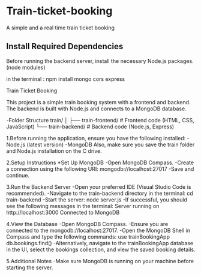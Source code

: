 # Train-ticket-booking
A simple and a real time train ticket booking

## Install Required Dependencies

Before running the backend server, install the necessary Node.js packages. (node modules)

in the terminal : npm install mongo cors express

Train Ticket Booking 

This project is a simple train booking system with a frontend and backend. The backend is built with Node.js and connects to a MongoDB database.

-Folder Structure
train/
│
├── train-frontend/   # Frontend code (HTML, CSS, JavaScript)
└── train-backend/    # Backend code (Node.js, Express)

1.Before running the application, ensure you have the following installed:
  -Node.js (latest version)
  -MongoDB
Also, make sure you save the train folder and Node.js installation on the C drive.

2.Setup Instructions
 *Set Up MongoDB
  -Open MongoDB Compass.
  -Create a connection using the following URI:
   mongodb://localhost:27017
  -Save and continue.

3.Run the Backend Server
  -Open your preferred IDE (Visual Studio Code is recommended).
  -Navigate to the train-backend directory in the terminal:
   cd train-backend
  -Start the server:
   node server.js
  -If successful, you should see the following messages in the terminal:
   Server running on http://localhost:3000
   Connected to MongoDB

4.View the Database
  -Open MongoDB Compass.
  -Ensure you are connected to the mongodb://localhost:27017.
  -Open the MongoDB Shell in Compass and type the following commands:
   use trainBookingApp
   db.bookings.find()
  -Alternatively, navigate to the trainBookingApp database in the UI, select the bookings collection, and view the     saved booking details.

5.Additional Notes
  -Make sure MongoDB is running on your machine before starting the server.
  

